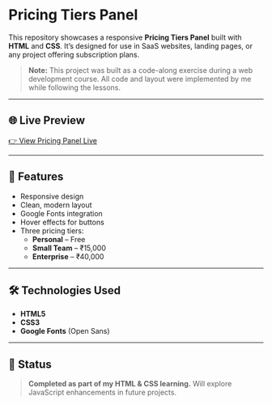 # Pricing Tiers Panel

This repository showcases a responsive **Pricing Tiers Panel** built with **HTML** and **CSS**. It’s designed for use in SaaS websites, landing pages, or any project offering subscription plans.

> **Note:** This project was built as a code-along exercise during a web development course. All code and layout were implemented by me while following the lessons.

---

## 🌐 Live Preview

[👉 View Pricing Panel Live](https://deepnar.github.io/pricing_plan_panel/)

---

## 🔧 Features

- Responsive design  
- Clean, modern layout  
- Google Fonts integration  
- Hover effects for buttons  
- Three pricing tiers:
  - **Personal** – Free
  - **Small Team** – ₹15,000
  - **Enterprise** – ₹40,000

---

## 🛠️ Technologies Used

- **HTML5**
- **CSS3**
- **Google Fonts** (Open Sans)

---

## 📌 Status

> **Completed as part of my HTML & CSS learning.** Will explore JavaScript enhancements in future projects.

